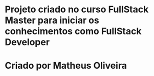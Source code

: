 
# Projeto criado no curso FullStack Master para iniciar os conhecimentos como FullStack Developer
# Criado por Matheus Oliveira
